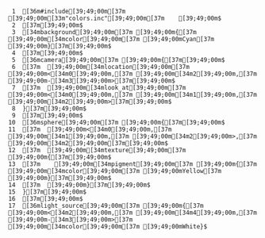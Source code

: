      1	[36m#include[39;49;00m[37m [39;49;00m[33m"colors.inc"[39;49;00m[37m    [39;49;00m$
     2	[37m[39;49;00m$
     3	[34mbackground[39;49;00m[37m [39;49;00m{[37m [39;49;00m[34mcolor[39;49;00m[37m [39;49;00mCyan[37m [39;49;00m}[37m[39;49;00m$
     4	[37m[39;49;00m$
     5	[36mcamera[39;49;00m[37m [39;49;00m{[37m[39;49;00m$
     6	[37m  [39;49;00m[34mlocation[39;49;00m[37m [39;49;00m<[34m0[39;49;00m,[37m [39;49;00m[34m2[39;49;00m,[37m [39;49;00m-[34m3[39;49;00m>[37m[39;49;00m$
     7	[37m  [39;49;00m[34mlook_at[39;49;00m[37m [39;49;00m<[34m0[39;49;00m,[37m [39;49;00m[34m1[39;49;00m,[37m [39;49;00m[34m2[39;49;00m>[37m[39;49;00m$
     8	}[37m[39;49;00m$
     9	[37m[39;49;00m$
    10	[36msphere[39;49;00m[37m [39;49;00m{[37m[39;49;00m$
    11	[37m  [39;49;00m<[34m0[39;49;00m,[37m [39;49;00m[34m1[39;49;00m,[37m [39;49;00m[34m2[39;49;00m>,[37m [39;49;00m[34m2[39;49;00m[37m[39;49;00m$
    12	[37m  [39;49;00m[34mtexture[39;49;00m[37m [39;49;00m{[37m[39;49;00m$
    13	[37m    [39;49;00m[34mpigment[39;49;00m[37m [39;49;00m{[37m [39;49;00m[34mcolor[39;49;00m[37m [39;49;00mYellow[37m [39;49;00m}[37m[39;49;00m$
    14	[37m  [39;49;00m}[37m[39;49;00m$
    15	}[37m[39;49;00m$
    16	[37m[39;49;00m$
    17	[36mlight_source[39;49;00m[37m [39;49;00m{[37m [39;49;00m<[34m2[39;49;00m,[37m [39;49;00m[34m4[39;49;00m,[37m [39;49;00m-[34m3[39;49;00m>[37m [39;49;00m[34mcolor[39;49;00m[37m [39;49;00mWhite}$
